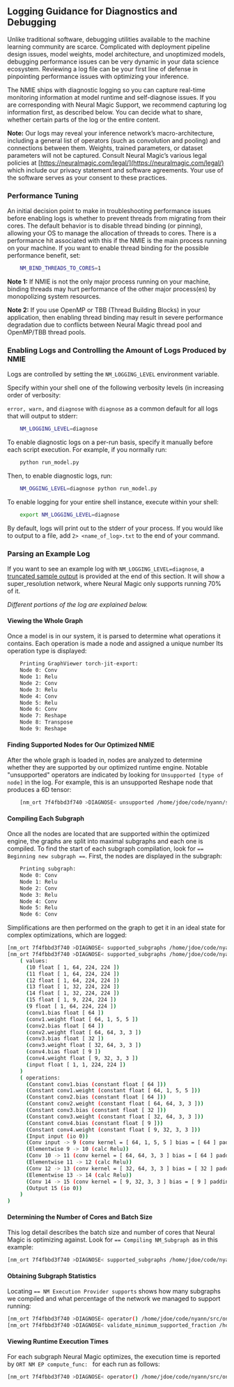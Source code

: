 ## Logging Guidance for Diagnostics and Debugging

Unlike traditional software, debugging utilities available to the machine learning community are scarce. Complicated with deployment pipeline design issues, model weights, model architecture, and unoptimized models, debugging performance issues can be very dynamic in your data science ecosystem. Reviewing a log file can be your first line of defense in pinpointing performance issues with optimizing your inference.

The NMIE ships with diagnostic logging so you can capture real-time monitoring information at model runtime and self-diagnose issues. If you are corresponding with Neural Magic Support, we recommend capturing log information first, as described below. You can decide what to share, whether certain parts of the log or the entire content.  

**Note:** Our logs may reveal your inference network’s macro-architecture, including a general list of operators (such as convolution and pooling) and connections between them. Weights, trained parameters, or dataset parameters will not be captured. Consult Neural Magic’s various legal policies at [https://neuralmagic.com/legal/](https://neuralmagic.com/legal/) which include our privacy statement and software agreements. Your use of the software serves as your consent to these practices.

### Performance Tuning

An initial decision point to make in troubleshooting performance issues before enabling logs is whether to prevent threads from migrating from their cores. The default behavior is to disable thread binding (or pinning), allowing your OS to manage the allocation of threads to cores. There is a performance hit associated with this if the NMIE is the main process running on your machine. If you want to enable thread binding for the possible performance benefit, set:

```bash
    NM_BIND_THREADS_TO_CORES=1
```

**Note 1:** If NMIE is not the only major process running on your machine, binding threads may hurt performance of the other major process(es) by monopolizing system resources.

**Note 2:** If you use OpenMP or TBB (Thread Building Blocks) in your application, then enabling thread binding may result in severe performance degradation due to conflicts between Neural Magic thread pool and OpenMP/TBB thread pools.

### Enabling Logs and Controlling the Amount of Logs Produced by NMIE

Logs are controlled by setting the `NM_LOGGING_LEVEL` environment variable.

Specify within your shell one of the following verbosity levels (in increasing order of verbosity:

`error, warn,` and `diagnose` with `diagnose` as a common default for all logs that will output to stderr:

```bash
    NM_LOGGING_LEVEL=diagnose
```

To enable diagnostic logs on a per-run basis, specify it manually before each script execution. For example, if you normally run:

```bash
    python run_model.py
```

Then, to enable diagnostic logs, run:

```bash
    NM_OGGING_LEVEL=diagnose python run_model.py
```

To enable logging for your entire shell instance, execute within your shell:

```bash
    export NM_LOGGING_LEVEL=diagnose
```

By default, logs will print out to the stderr of your process. If you would like to output to a file, add `2> <name_of_log>.txt` to the end of your command.

### Parsing an Example Log

If you want to see an example log with `NM_LOGGING_LEVEL=diagnose`, a [truncated sample output](#example-log-verbose-level-=-diagnose) is provided at the end of this section. It will show a super_resolution network, where Neural Magic only supports running 70% of it.

_Different portions of the log are explained below._

#### Viewing the Whole Graph

Once a model is in our system, it is parsed to determine what operations it contains. Each operation is made a node and assigned a unique number Its operation type is displayed:

```bash
    Printing GraphViewer torch-jit-export:
    Node 0: Conv
    Node 1: Relu
    Node 2: Conv
    Node 3: Relu
    Node 4: Conv
    Node 5: Relu
    Node 6: Conv
    Node 7: Reshape
    Node 8: Transpose
    Node 9: Reshape
```

#### Finding Supported Nodes for Our Optimized NMIE

After the whole graph is loaded in, nodes are analyzed to determine whether they are supported by our optimized runtime engine. Notable "unsupported" operators are indicated by looking for `Unsupported [type of node]` in the log. For example, this is an unsupported Reshape node that produces a 6D tensor:

```bash
    [nm_ort 7f4fbbd3f740 >DIAGNOSE< unsupported /home/jdoe/code/nyann/src/onnxruntime_neuralmagic/supported/ops.cc:60] Unsupported Reshape , const shape greater than 5D
```

#### Compiling Each Subgraph

Once all the nodes are located that are supported within the optimized engine, the graphs are split into maximal subgraphs and each one is compiled. ​To find the start of each subgraph compilation, look for `== Beginning new subgraph ==`. First, the nodes are displayed in the subgraph: ​

```bash
    Printing subgraph:
    Node 0: Conv 
    Node 1: Relu 
    Node 2: Conv 
    Node 3: Relu 
    Node 4: Conv 
    Node 5: Relu 
    Node 6: Conv
```

Simplifications are then performed on the graph to get it in an ideal state for complex optimizations, which are logged:

```bash
[nm_ort 7f4fbbd3f740 >DIAGNOSE< supported_subgraphs /home/jdoe/code/nyann/src/onnxruntime_neuralmagic/supported/subgraphs.cc:706] == Translating subgraph NM_Subgraph_1 to NM intake graph.
[nm_ort 7f4fbbd3f740 >DIAGNOSE< supported_subgraphs /home/jdoe/code/nyann/src/onnxruntime_neuralmagic/supported/subgraphs.cc:715] ( L1 graph 
    ( values:
      (10 float [ 1, 64, 224, 224 ])
      (11 float [ 1, 64, 224, 224 ])
      (12 float [ 1, 64, 224, 224 ])
      (13 float [ 1, 32, 224, 224 ])
      (14 float [ 1, 32, 224, 224 ])
      (15 float [ 1, 9, 224, 224 ])
      (9 float [ 1, 64, 224, 224 ])
      (conv1.bias float [ 64 ])
      (conv1.weight float [ 64, 1, 5, 5 ])
      (conv2.bias float [ 64 ])
      (conv2.weight float [ 64, 64, 3, 3 ])
      (conv3.bias float [ 32 ])
      (conv3.weight float [ 32, 64, 3, 3 ])
      (conv4.bias float [ 9 ])
      (conv4.weight float [ 9, 32, 3, 3 ])
      (input float [ 1, 1, 224, 224 ])
    )
    ( operations:
      (Constant conv1.bias (constant float [ 64 ]))
      (Constant conv1.weight (constant float [ 64, 1, 5, 5 ]))
      (Constant conv2.bias (constant float [ 64 ]))
      (Constant conv2.weight (constant float [ 64, 64, 3, 3 ]))
      (Constant conv3.bias (constant float [ 32 ]))
      (Constant conv3.weight (constant float [ 32, 64, 3, 3 ]))
      (Constant conv4.bias (constant float [ 9 ]))
      (Constant conv4.weight (constant float [ 9, 32, 3, 3 ]))
      (Input input (io 0))
      (Conv input -> 9 (conv kernel = [ 64, 1, 5, 5 ] bias = [ 64 ] padding = {{2, 2}, {2, 2}} strides = {1, 1}))
      (Elementwise 9 -> 10 (calc Relu))
      (Conv 10 -> 11 (conv kernel = [ 64, 64, 3, 3 ] bias = [ 64 ] padding = {{1, 1}, {1, 1}} strides = {1, 1}))
      (Elementwise 11 -> 12 (calc Relu))
      (Conv 12 -> 13 (conv kernel = [ 32, 64, 3, 3 ] bias = [ 32 ] padding = {{1, 1}, {1, 1}} strides = {1, 1}))
      (Elementwise 13 -> 14 (calc Relu))
      (Conv 14 -> 15 (conv kernel = [ 9, 32, 3, 3 ] bias = [ 9 ] padding = {{1, 1}, {1, 1}} strides = {1, 1}))
      (Output 15 (io 0))
    )
)
```

#### Determining the Number of Cores and Batch Size

This log detail describes the batch size and number of cores that Neural Magic is optimizing against. Look for `== Compiling NM_Subgraph `as in this example:

```bash
[nm_ort 7f4fbbd3f740 >DIAGNOSE< supported_subgraphs /home/jdoe/code/nyann/src/onnxruntime_neuralmagic/supported/subgraphs.cc:723] == Compiling NM_Subgraph_1 with batch size 1 using 18 cores.
```

#### Obtaining Subgraph Statistics

Locating  `== NM Execution Provider supports` shows how many subgraphs we compiled and what percentage of the network we managed to support running:

```bash
[nm_ort 7f4fbbd3f740 >DIAGNOSE< operator() /home/jdoe/code/nyann/src/onnxruntime_neuralmagic/nm_execution_provider.cc:122] Created 1 compiled subgraphs.
[nm_ort 7f4fbbd3f740 >DIAGNOSE< validate_minimum_supported_fraction /home/jdoe/code/nyann/src/onnxruntime_neuralmagic/utility/graph_util.cc:321] == NM Execution Provider supports 70% of the network
```

#### Viewing Runtime Execution Times

​For each subgraph Neural Magic optimizes, the execution time is reported by `ORT NM EP compute_func: ` for each run as follows:

```bash
​[nm_ort 7f4fbbd3f740 >DIAGNOSE< operator() /home/jdoe/code/nyann/src/onnxruntime_neuralmagic/nm_execution_provider.cc:265] ORT NM EP compute_func: 6.478 ms
```
